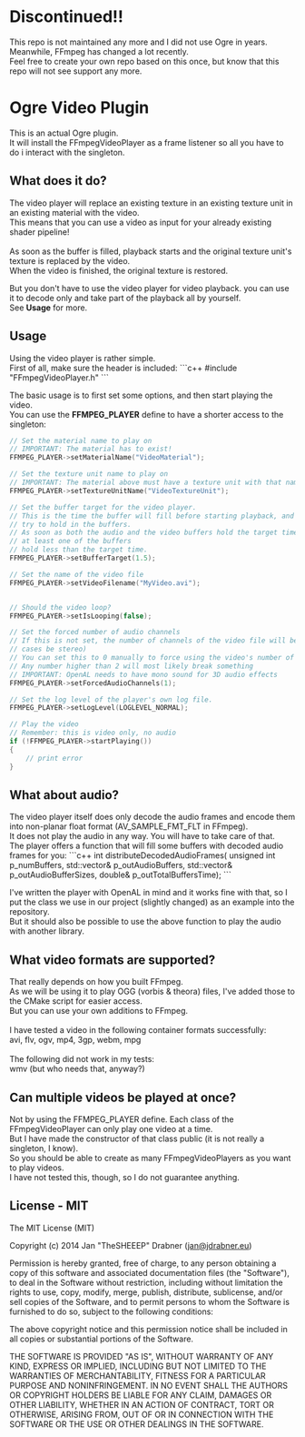 <h1>Discontinued!!</h1>
This repo is not maintained any more and I did not use Ogre in years. Meanwhile, FFmpeg has changed a lot recently.<br />
Feel free to create your own repo based on this once, but know that this repo will not see support any more.

<h1>Ogre Video Plugin</h1>
This is an actual Ogre plugin.<br />
It will install the FFmpegVideoPlayer as a frame listener so all you have to do i interact with the singleton.

<h2>What does it do?</h2>
The video player will replace an existing texture in an existing texture unit in an existing material with the video.<br />
This means that you can use a video as input for your already existing shader pipeline!<br />
<br />
As soon as the buffer is filled, playback starts and the original texture unit's texture is replaced by the video.<br />
When the video is finished, the original texture is restored.

But you don't have to use the video player for video playback. you can use it to decode only and take part of the playback all by yourself. <br />See <b>Usage</b> for more. 

<h2>Usage</h2>
Using the video player is rather simple. <br />
First of all, make sure the header is included:
```c++
#include "FFmpegVideoPlayer.h"
```

The basic usage is to first set some options, and then start playing the video.<br />
You can use the <b>FFMPEG_PLAYER</b> define to have a shorter access to the singleton:
```c++
// Set the material name to play on
// IMPORTANT: The material has to exist!
FFMPEG_PLAYER->setMaterialName("VideoMaterial");

// Set the texture unit name to play on
// IMPORTANT: The material above must have a texture unit with that name!
FFMPEG_PLAYER->setTextureUnitName("VideoTextureUnit");

// Set the buffer target for the video player.
// This is the time the buffer will fill before starting playback, and also the time it will always 
// try to hold in the buffers.
// As soon as both the audio and the video buffers hold the target time, decoding is stopped until 
// at least one of the buffers
// hold less than the target time.
FFMPEG_PLAYER->setBufferTarget(1.5);

// Set the name of the video file
FFMPEG_PLAYER->setVideoFilename("MyVideo.avi");


// Should the video loop?
FFMPEG_PLAYER->setIsLooping(false);

// Set the forced number of audio channels
// If this is not set, the number of channels of the video file will be used (which will in most 
// cases be stereo)
// You can set this to 0 manually to force using the video's number of channels.
// Any number higher than 2 will most likely break something
// IMPORTANT: OpenAL needs to have mono sound for 3D audio effects
FFMPEG_PLAYER->setForcedAudioChannels(1);

// Set the log level of the player's own log file.
FFMPEG_PLAYER->setLogLevel(LOGLEVEL_NORMAL);

// Play the video
// Remember: this is video only, no audio
if (!FFMPEG_PLAYER->startPlaying())
{
    // print error
}
```

<h2>What about audio?</h2>
The video player itself does only decode the audio frames and encode them into non-planar float format (AV_SAMPLE_FMT_FLT in FFmpeg).<br />
It does not play the audio in any way. You will have to take care of that.<br />
The player offers a function that will fill some buffers with decoded audio frames for you:
```c++
int distributeDecodedAudioFrames(   unsigned int p_numBuffers, 
                                    std::vector<uint8_t*>& p_outAudioBuffers, 
                                    std::vector<unsigned int>& p_outAudioBufferSizes,
                                    double& p_outTotalBuffersTime);
```

I've written the player with OpenAL in mind and it works fine with that, so I put the class we use in our project (slightly changed) as an example into the repository. <br />
But it should also be possible to use the above function to play the audio with another library.

<h2>What video formats are supported?</h2>
That really depends on how you built FFmpeg.<br />
As we will be using it to play OGG (vorbis & theora) files, I've added those to the CMake script for easier access. <br />
But you can use your own additions to FFmpeg.<br />
<br />
I have tested a video in the following container formats successfully:<br />
avi, flv, ogv, mp4, 3gp, webm, mpg<br />
<br />
The following did not work in my tests:<br />
wmv (but who needs that, anyway?)

<h2>Can multiple videos be played at once?</h2>
Not by using the FFMPEG_PLAYER define. Each class of the FFmpegVideoPlayer can only play one video at a time.<br />
But I have made the constructor of that class public (it is not really a singleton, I know). <br />
So you should be able to create as many FFmpegVideoPlayers as you want to play videos. <br />
I have not tested this, though, so I do not guarantee anything.

<h2>License - MIT</h2>
The MIT License (MIT)

Copyright (c) 2014 Jan "TheSHEEEP" Drabner (jan@jdrabner.eu)

Permission is hereby granted, free of charge, to any person obtaining a copy
of this software and associated documentation files (the "Software"), to deal
in the Software without restriction, including without limitation the rights
to use, copy, modify, merge, publish, distribute, sublicense, and/or sell
copies of the Software, and to permit persons to whom the Software is
furnished to do so, subject to the following conditions:

The above copyright notice and this permission notice shall be included in
all copies or substantial portions of the Software.

THE SOFTWARE IS PROVIDED "AS IS", WITHOUT WARRANTY OF ANY KIND, EXPRESS OR
IMPLIED, INCLUDING BUT NOT LIMITED TO THE WARRANTIES OF MERCHANTABILITY,
FITNESS FOR A PARTICULAR PURPOSE AND NONINFRINGEMENT. IN NO EVENT SHALL THE
AUTHORS OR COPYRIGHT HOLDERS BE LIABLE FOR ANY CLAIM, DAMAGES OR OTHER
LIABILITY, WHETHER IN AN ACTION OF CONTRACT, TORT OR OTHERWISE, ARISING FROM,
OUT OF OR IN CONNECTION WITH THE SOFTWARE OR THE USE OR OTHER DEALINGS IN
THE SOFTWARE.

